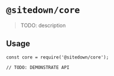 # `@sitedown/core`

> TODO: description

## Usage

```
const core = require('@sitedown/core');

// TODO: DEMONSTRATE API
```
